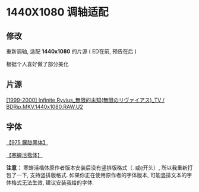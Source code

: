 # 1440X1080 调轴适配

## 修改

重新调轴, 适配 **1440x1080** 的片源 ( ED在前, 预告在后 )

根据个人喜好做了部分美化

## 片源

[[1999-2000] Infinite Ryvius_無限的未知(無限のリヴァイアス)_TV / BDRip.MKV.1440x1080.RAW.U2](https://share.dmhy.org/topics/view/525495_20yrs_ago_-_1999-2000_Infinite_Ryvius_TV.html)

## 字体

[【975 朦胧黑体】](https://github.com/lxgw/975HazyGo)

[【寒蝉活楷体】](https://github.com/Warren2060/ChillMovableType)

**注意：** 寒蝉活楷体原作者版本安装后没有竖排版格式（``.``或``@``开头）, 所以我重新打包了一下, 支持竖排版格式. 如果你正在使用原作者的字体版本, 可能竖排文本的字体格式无法生效, 建议安装我给的字体.
